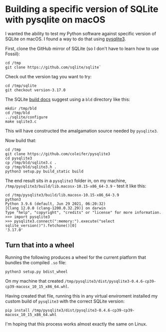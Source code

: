 # Building a specific version of SQLite with pysqlite on macOS

I wanted the ability to test my Python software against specific version of SQLite on macOS. I found a way to do that using [pysqlite3](https://github.com/coleifer/pysqlite3).

First, clone the GitHub mirror of SQLite (so I don't have to learn how to use Fossil):

    cd /tmp
    git clone https://github.com/sqlite/sqlite`

Check out the version tag you want to try:

    cd /tmp/sqlite
    git checkout version-3.17.0

The SQLite [build docs](https://github.com/sqlite/sqlite/tree/version-3.36.0#compiling-for-unix-like-systems) suggest using a `bld` directory like this:

    mkdir /tmp/bld
    cd /tmp/bld
    ../sqlite/configure
    make sqlite3.c

This will have constructed the amalgamation source needed by `pysqlite3`.

Now build that:

    cd /tmp
    git clone https://github.com/coleifer/pysqlite3
    cd pysqlite3
    cp /tmp/bld/sqlite3.c .
    cp /tmp/bld/sqlite3.h .
    python3 setup.py build_static build

The end result sits in  a `pysqlite3` folder in, on my machine, `/tmp/pysqlite3/build/lib.macosx-10.15-x86_64-3.9` - test it like this:

    cd /tmp/pysqlite3/build/lib.macosx-10.15-x86_64-3.9
    python3
    Python 3.9.6 (default, Jun 29 2021, 06:20:32) 
    [Clang 12.0.0 (clang-1200.0.32.29)] on darwin
    Type "help", "copyright", "credits" or "license" for more information.
    >>> import pysqlite3
    >>> pysqlite3.connect(":memory:").execute("select sqlite_version()").fetchone()[0]
    '3.17.0'

## Turn that into a wheel

Running the following produces a wheel for the current platform that bundles the compiled `.so` file:

    python3 setup.py bdist_wheel

On my machine that created `/tmp/pysqlite3/dist/pysqlite3-0.4.6-cp39-cp39-macosx_10_15_x86_64.whl`.

Having created that file, running this in any virtual enviroment installed my custom build of `pysqlite3` with the correct SQLite version:

    pip install /tmp/pysqlite3/dist/pysqlite3-0.4.6-cp39-cp39-macosx_10_15_x86_64.whl

I'm hoping that this process works almost exactly the same on Linux.
